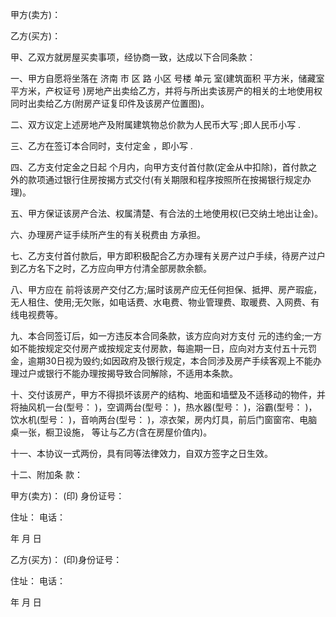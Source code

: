 
 


甲方(卖方)：


乙方(买方)：


甲、乙双方就房屋买卖事项，经协商一致，达成以下合同条款：


一、甲方自愿将坐落在
济南
市 区 路 小区 号楼 单元 室(建筑面积 平方米，储藏室 平方米，产权证号 )房地产出卖给乙方，并将与所出卖该房产的相关的土地使用权同时出卖给乙方(附房产证复印件及该房产位置图)。


二、双方议定上述房地产及附属建筑物总价款为人民币大写 ;即人民币小写 .


三、乙方在签订本合同时，支付定金 ，即小写 .


四、乙方支付定金之日起 个月内，向甲方支付首付款(定金从中扣除)，首付款之外的款项通过银行住房按揭方式交付(有关期限和程序按照所在按揭银行规定办理)。


五、甲方保证该房产合法、权属清楚、有合法的土地使用权(已交纳土地出让金)。


六、办理房产证手续所产生的有关税费由 方承担。


七、乙方支付首付款后，甲方即积极配合乙方办理有关房产过户手续，待房产过户到乙方名下之时，乙方应向甲方付清全部房款余额。


八、甲方应在 前将该房产交付乙方;届时该房产应无任何担保、抵押、房产瑕疵，无人租住、使用;无欠账，如电话费、水电费、物业管理费、取暖费、入网费、有线电视费等。


九、本合同签订后，如一方违反本合同条款，该方应向对方支付 元的违约金;一方如不能按规定交付房产或按规定支付房款，每逾期一日，应向对方支付五十元罚金，逾期30日视为毁约;如因政府及银行规定，本合同涉及房产手续客观上不能办理过户或银行不能办理按揭导致合同解除，不适用本条款。


十、交付该房产，甲方不得损坏该房产的结构、地面和墙壁及不适移动的物件，并将抽风机一台(型号： )，空调两台(型号： )，热水器(型号： )，浴霸(型号： )，饮水机(型号： )，音响两台(型号： )，凉衣架，房内灯具，前后门窗窗帘、电脑桌一张，橱卫设施， 等让与乙方(含在房屋价值内)。


十一、本协议一式两份，具有同等法律效力，自双方签字之日生效。


十二、附加条 款：


甲方(卖方)： (印) 身份证号：


住址： 电话：


年 月 日


乙方(买方)： (印)身份证号：


住址： 电话：


年 月 日
 


 

 
 
 
 
 
  


  
 

  


  


  
 
 
 
 

